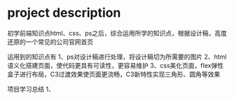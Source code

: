 # project description
初学前端知识点html、css、ps之后，综合运用所学的知识点，根据设计稿，高度还原的一个常见的公司官网首页

运用到的知识点有
1、ps对设计稿进行处理，将设计稿切为所需要的图片
2、html语义化搭建页面，使代码更具有可读性，更容易维护
3、css美化页面，flex弹性盒子进行布局，C3过渡效果使页面更流畅，C3新特性实现三角形、圆角等效果

项目学习总结
1、
